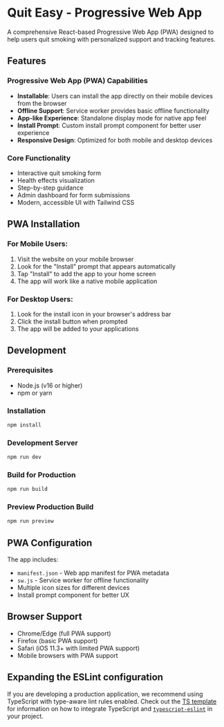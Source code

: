 # Quit Easy - Progressive Web App

A comprehensive React-based Progressive Web App (PWA) designed to help users quit smoking with personalized support and tracking features.

## Features

### Progressive Web App (PWA) Capabilities
- **Installable**: Users can install the app directly on their mobile devices from the browser
- **Offline Support**: Service worker provides basic offline functionality
- **App-like Experience**: Standalone display mode for native app feel
- **Install Prompt**: Custom install prompt component for better user experience
- **Responsive Design**: Optimized for both mobile and desktop devices

### Core Functionality
- Interactive quit smoking form
- Health effects visualization
- Step-by-step guidance
- Admin dashboard for form submissions
- Modern, accessible UI with Tailwind CSS

## PWA Installation

### For Mobile Users:
1. Visit the website on your mobile browser
2. Look for the "Install" prompt that appears automatically
3. Tap "Install" to add the app to your home screen
4. The app will work like a native mobile application

### For Desktop Users:
1. Look for the install icon in your browser's address bar
2. Click the install button when prompted
3. The app will be added to your applications

## Development

### Prerequisites
- Node.js (v16 or higher)
- npm or yarn

### Installation
```bash
npm install
```

### Development Server
```bash
npm run dev
```

### Build for Production
```bash
npm run build
```

### Preview Production Build
```bash
npm run preview
```

## PWA Configuration

The app includes:
- `manifest.json` - Web app manifest for PWA metadata
- `sw.js` - Service worker for offline functionality
- Multiple icon sizes for different devices
- Install prompt component for better UX

## Browser Support

- Chrome/Edge (full PWA support)
- Firefox (basic PWA support)
- Safari (iOS 11.3+ with limited PWA support)
- Mobile browsers with PWA support

## Expanding the ESLint configuration

If you are developing a production application, we recommend using TypeScript with type-aware lint rules enabled. Check out the [TS template](https://github.com/vitejs/vite/tree/main/packages/create-vite/template-react-ts) for information on how to integrate TypeScript and [`typescript-eslint`](https://typescript-eslint.io) in your project.
